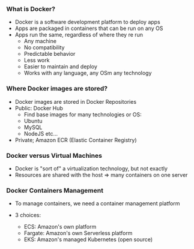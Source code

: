 ### What is Docker?

- Docker is a software development platform to deploy apps
- Apps are packaged in containers that can be run on any OS
- Apps run the same, regardless of where they re run
  - Any machine
  - No compatibility
  - Predictable behavior
  - Less work
  - Easier to maintain and deploy
  - Works with any language, any OSm any technology

### Where Docker images are stored?

- Docker images are stored in Docker Repositories
- Public: Docker Hub
  - Find base images for many technologies or OS:
  - Ubuntu
  - MySQL
  - NodeJS etc...
- Private; Amazon ECR (Elastic Container Registry)

### Docker versus Virtual Machines

- Docker is "sort of" a virtualization technology, but not exactly
- Resources are shared with the host => many containers on one server

### Docker Containers Management

- To manage containers, we need a container management platform

- 3 choices:
  - ECS: Amazon's own platform
  - Fargate: Amazon's own Serverless platform
  - EKS: Amazon's managed Kubernetes (open source)
